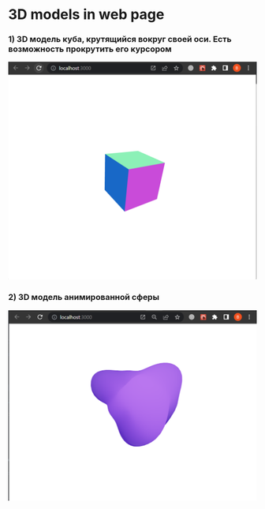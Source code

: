 # 3D models in web page

### 1) 3D модель куба, крутящийся вокруг своей оси. Есть возможность прокрутить его курсором
![](src\images\1.png)

### 2) 3D модель анимированной сферы
![](src\images\2.png)